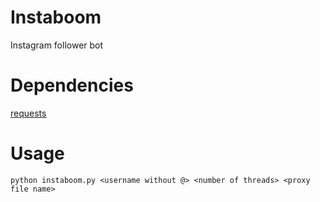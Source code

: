 # Instaboom
Instagram follower bot

# Dependencies
[requests](https://pypi.python.org/pypi/requests)

# Usage
`python instaboom.py <username without @> <number of threads> <proxy file name>`
